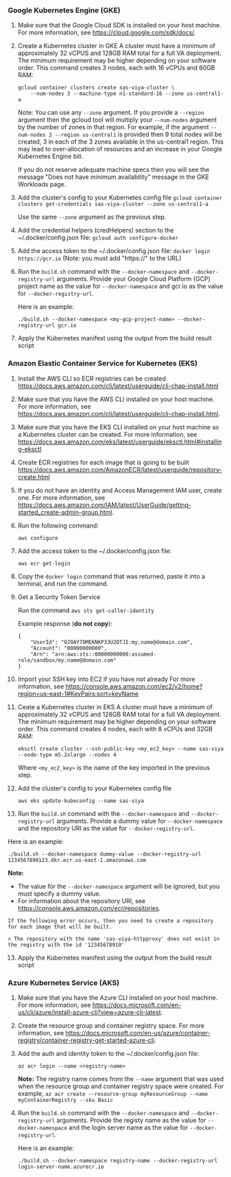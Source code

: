 ### Google Kubernetes Engine (GKE)
1. Make sure that the Google Cloud SDK is installed on your host machine.
	For more information, see https://cloud.google.com/sdk/docs/.

2. Create a Kubernetes cluster in GKE
	A cluster must have a minimum of approximately 32 vCPUS and 128GB RAM total for a full VA deployment.
	The minimum requirement may be higher depending on your software order.
	This command creates 3 nodes, each with 16 vCPUs and 60GB RAM:

	```
	gcloud container clusters create sas-viya-cluster \
		--num-nodes 3 --machine-type n1-standard-16 --zone us-central1-a
	```

	Note: You can use any `--zone` argument. If you provide a `--region` argument
	then the gcloud tool will multiply your `--num-nodes` argument by the number
	of zones in that region. For example, if the argument
	`--num-nodes 3 --region us-central1` is provided then 9 total nodes will be
	created, 3 in each of the 3 zones available in the us-central1 region.
	This may lead to over-allocation of resources and an increase in your
	Google Kubernetes Engine bill.

	If you do not reserve adequate machine specs then you will see the message
	"Does not have minimum availability" message in the GKE Workloads page.

3. Add the cluster's config to your Kubernetes config file
	`gcloud container clusters get-credentials sas-viya-cluster --zone us-central1-a`

	Use the same `--zone` argument as the previous step.

4. Add the credential helpers (credHelpers) section to the ~/.docker/config.json file:
	`gcloud auth configure-docker`

5. Add the access token to the ~/.docker/config.json file:
	`docker login https://gcr.io` (Note: you must add "https://" to the URL)

6. Run the `build.sh` command with the `--docker-namespace` and `--docker-registry-url` arguments.
	Provide your Google Cloud Platform (GCP) project name as the value for
	`--docker-namespace` and gcr.io as the value for `--docker-registry-url`.

   Here is an example:

   ```
   ./build.sh --docker-namespace <my-gcp-project-name> --docker-registry-url gcr.io
	```

7. Apply the Kubernetes manifest using the output from the build result script


### Amazon Elastic Container Service for Kubernetes (EKS)
1. Install the AWS CLI so ECR registries can be created
	https://docs.aws.amazon.com/cli/latest/userguide/cli-chap-install.html

1. Make sure that you have the AWS CLI installed on your host machine.
	For more information, see https://docs.aws.amazon.com/cli/latest/userguide/cli-chap-install.html.

2. Make sure that you have the EKS CLI installed on your host machine so a Kubernetes cluster can be created.
	For more information, see https://docs.aws.amazon.com/eks/latest/userguide/eksctl.html#installing-eksctl

3. Create ECR registries for each image that is going to be built
	https://docs.aws.amazon.com/AmazonECR/latest/userguide/repository-create.html

4. If you do not have an identity and Access Management IAM user, create one.
	For more information, see https://docs.aws.amazon.com/IAM/latest/UserGuide/getting-started_create-admin-group.html.

5. Run the following command:

   ```
   aws configure
   ```

6. Add the access token to the ~/.docker/config.json file:

	```
    aws ecr get-login
    ```

7. Copy the `docker login` command that was returned, paste it into a terminal, and run the command.

8. Get a Security Token Service

	Run the command `aws sts get-caller-identity`

	Example response (**do not copy**):
	```
	{
		"UserId": "OJOAY7OMEKNKP33U2DTJI:my.name@domain.com",
		"Account": "00000000000",
		"Arn": "arn:aws:sts::00000000000:assumed-role/sandbox/my.name@domain.com"
	}
	```

9. Import your SSH key into EC2 if you have not already
	For more information, see https://console.aws.amazon.com/ec2/v2/home?region=us-east-1#KeyPairs:sort=keyName

10. Ceate a Kubernetes cluster in EKS
	A cluster must have a minimum of approximately 32 vCPUS and 128GB RAM total for a full VA deployment.
	The minimum requirement may be higher depending on your software order.
	This command creates 4 nodes, each with 8 vCPUs and 32GB RAM:

	```
	eksctl create cluster --ssh-public-key <my_ec2_key> --name sas-viya --node-type m5.2xlarge --nodes 4
	```

	Where `<my_ec2_key>` is the name of the key imported in the previous step.

11. Add the cluster's config to your Kubernetes config file

	```
	aws eks update-kubeconfig --name sas-viya
	```

12. Run the `build.sh` command with the `--docker-namespace` and `--docker-registry-url` arguments. Provide a dummy value for `--docker-namespace` and the repository URI as the value for `--docker-registry-url`.

   Here is an example:

   ```
   ./build.sh --docker-namespace dummy-value --docker-registry-url 1234567890123.dkr.ecr.us-east-1.amazonaws.com
   ```

   **Note:**

   - The value for the `--docker-namespace` argument will be ignored, but you must specify a dummy value.
   - For information about the repository URI, see https://console.aws.amazon.com/ecr/repositories.

    If the following error occurs, then you need to create a repository for each image that will be built.

	> The repository with the name 'sas-viya-httpproxy' does not exist in the registry with the id '12345678910'

13. Apply the Kubernetes manifest using the output from the build result script


### Azure Kubernetes Service (AKS)
1. Make sure that you have the Azure CLI installed on your host machine. For more information, see https://docs.microsoft.com/en-us/cli/azure/install-azure-cli?view=azure-cli-latest.

2. Create the resource group and container registry space. For more information, see https://docs.microsoft.com/en-us/azure/container-registry/container-registry-get-started-azure-cli.

3. Add the auth and identity token to the ~/.docker/config.json file:

	```
    az acr login --name <registry-name>
    ```

   **Note:** The registry name comes from the `--name` argument that was used when the resource group and container registry space were created. For example, `az acr create --resource-group myResourceGroup --name myContainerRegistry --sku Basic`

4. Run the `build.sh` command with the `--docker-namespace` and `--docker-registry-url` arguments. Provide the registy name as the value for `--docker-namespace` and the login server name as the value for `--docker-registry-url`.

   Here is an example:

   ```
   ./build.sh --docker-namespace registry-name --docker-registry-url login-server-name.azurecr.io
   ```
